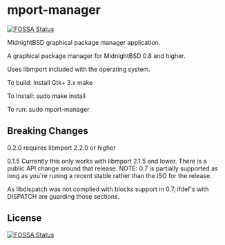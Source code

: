 # mport-manager
[![FOSSA Status](https://app.fossa.io/api/projects/git%2Bgithub.com%2FMidnightBSD%2Fmport-manager.svg?type=shield)](https://app.fossa.io/projects/git%2Bgithub.com%2FMidnightBSD%2Fmport-manager?ref=badge_shield)

MidnightBSD graphical package manager application.

A graphical package manager for MidnightBSD 0.8 and higher. 

Uses libmport included with the operating system.

To build:
Install Gtk+ 3.x
make

To Install:
sudo make install

To run:
sudo mport-manager

## Breaking Changes
0.2.0 requires libmport 2.2.0 or higher

0.1.5 Currently this only works with libmport 2.1.5 and lower. There is a public API change around that release. 
NOTE:
0.7 is partially supported as long as you're runing a recent
stable rather than the ISO for the release.

As libdispatch was not complied with blocks support in 0.7,
ifdef's with DISPATCH are guarding those sections.


## License
[![FOSSA Status](https://app.fossa.io/api/projects/git%2Bgithub.com%2FMidnightBSD%2Fmport-manager.svg?type=large)](https://app.fossa.io/projects/git%2Bgithub.com%2FMidnightBSD%2Fmport-manager?ref=badge_large)
